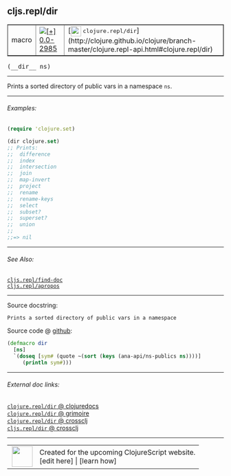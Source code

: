 ## cljs.repl/dir



 <table border="1">
<tr>
<td>macro</td>
<td><a href="https://github.com/cljsinfo/cljs-api-docs/tree/0.0-2985"><img valign="middle" alt="[+] 0.0-2985" title="Added in 0.0-2985" src="https://img.shields.io/badge/+-0.0--2985-lightgrey.svg"></a> </td>
<td>
[<img height="24px" valign="middle" src="http://i.imgur.com/1GjPKvB.png"> <samp>clojure.repl/dir</samp>](http://clojure.github.io/clojure/branch-master/clojure.repl-api.html#clojure.repl/dir)
</td>
</tr>
</table>


 <samp>
(__dir__ ns)<br>
</samp>

---

Prints a sorted directory of public vars in a namespace `ns`.



---

###### Examples:

```clj
(require 'clojure.set)

(dir clojure.set)
;; Prints:
;;  difference
;;  index
;;  intersection
;;  join
;;  map-invert
;;  project
;;  rename
;;  rename-keys
;;  select
;;  subset?
;;  superset?
;;  union
;;
;;=> nil
```



---

###### See Also:

[`cljs.repl/find-doc`](../cljs.repl/find-doc.md)<br>
[`cljs.repl/apropos`](../cljs.repl/apropos.md)<br>

---


Source docstring:

```
Prints a sorted directory of public vars in a namespace
```


Source code @ [github](https://github.com/clojure/clojurescript/blob/r3148/src/clj/cljs/repl.clj#L1139-L1143):

```clj
(defmacro dir
  [ns]
  `(doseq [sym# (quote ~(sort (keys (ana-api/ns-publics ns))))]
     (println sym#)))
```

<!--
Repo - tag - source tree - lines:

 <pre>
clojurescript @ r3148
└── src
    └── clj
        └── cljs
            └── <ins>[repl.clj:1139-1143](https://github.com/clojure/clojurescript/blob/r3148/src/clj/cljs/repl.clj#L1139-L1143)</ins>
</pre>

-->

---



###### External doc links:

[`clojure.repl/dir` @ clojuredocs](http://clojuredocs.org/clojure.repl/dir)<br>
[`clojure.repl/dir` @ grimoire](http://conj.io/store/v1/org.clojure/clojure/1.7.0-beta3/clj/clojure.repl/dir/)<br>
[`clojure.repl/dir` @ crossclj](http://crossclj.info/fun/clojure.repl/dir.html)<br>
[`cljs.repl/dir` @ crossclj](http://crossclj.info/fun/cljs.repl/dir.html)<br>

---

 <table>
<tr><td>
<img valign="middle" align="right" width="48px" src="http://i.imgur.com/Hi20huC.png">
</td><td>
Created for the upcoming ClojureScript website.<br>
[edit here] | [learn how]
</td></tr></table>

[edit here]:https://github.com/cljsinfo/cljs-api-docs/blob/master/cljsdoc/cljs.repl/dir.cljsdoc
[learn how]:https://github.com/cljsinfo/cljs-api-docs/wiki/cljsdoc-files

<!--

This information was too distracting to show to readers, but I'll leave it
commented here since it is helpful to:

- pretty-print the data used to generate this document
- and show how to retrieve that data



The API data for this symbol:

```clj
{:description "Prints a sorted directory of public vars in a namespace `ns`.",
 :ns "cljs.repl",
 :name "dir",
 :signature ["[ns]"],
 :history [["+" "0.0-2985"]],
 :type "macro",
 :related ["cljs.repl/find-doc" "cljs.repl/apropos"],
 :full-name-encode "cljs.repl/dir",
 :source {:code "(defmacro dir\n  [ns]\n  `(doseq [sym# (quote ~(sort (keys (ana-api/ns-publics ns))))]\n     (println sym#)))",
          :title "Source code",
          :repo "clojurescript",
          :tag "r3148",
          :filename "src/clj/cljs/repl.clj",
          :lines [1139 1143]},
 :examples [{:id "9bf2b0",
             :content "```clj\n(require 'clojure.set)\n\n(dir clojure.set)\n;; Prints:\n;;  difference\n;;  index\n;;  intersection\n;;  join\n;;  map-invert\n;;  project\n;;  rename\n;;  rename-keys\n;;  select\n;;  subset?\n;;  superset?\n;;  union\n;;\n;;=> nil\n```"}],
 :full-name "cljs.repl/dir",
 :clj-symbol "clojure.repl/dir",
 :docstring "Prints a sorted directory of public vars in a namespace"}

```

Retrieve the API data for this symbol:

```clj
;; from Clojure REPL
(require '[clojure.edn :as edn])
(-> (slurp "https://raw.githubusercontent.com/cljsinfo/cljs-api-docs/catalog/cljs-api.edn")
    (edn/read-string)
    (get-in [:symbols "cljs.repl/dir"]))
```

-->
